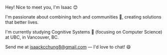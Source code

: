 Hey! Nice to meet you, I'm Isaac 😊

I'm passionate about combining tech and communities 🏫, creating solutions that better lives.

I'm currently studying Cognitive Systems 🧠 (focusing on Computer Science) at UBC, in Vancouver, BC.

Send me at isaackcchung8@gmail.com — I'd love to chat! 😄
